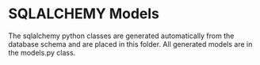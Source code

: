 # SQLALCHEMY Models
The sqlalchemy python classes are generated automatically from the database schema and are placed in this folder. All generated models are in the models.py class.